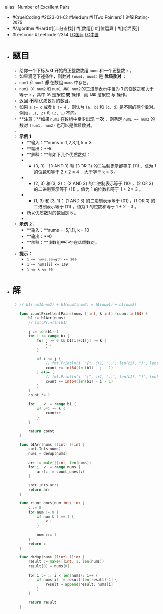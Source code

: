 alias:: Number of Excellent Pairs

- #CruelCoding #2023-01-02 #Medium #[[Two Pointers]] [讲解](https://youtu.be/gmOHk5RaSaY) Rating-2075
- #Algorithm #Hard #[[二分查找]] #[[数组]] #[[位运算]] #[[哈希表]]
- #Leetcode #Leetcode-2354 [LC国际](https://leetcode.com/problems/number-of-excellent-pairs/) [LC中国](https://leetcode.cn/problems/number-of-excellent-pairs/)
- # 题目
	- 给你一个下标从 **0** 开始的正整数数组 `nums` 和一个正整数 `k` 。
	- 如果满足下述条件，则数对 `(num1, num2)` 是 **优质数对** ：
	- `num1` 和 `num2` **都** 在数组 `nums` 中存在。
	- `num1 OR num2` 和 `num1 AND num2` 的二进制表示中值为 **1** 的位数之和大于等于 `k` ，其中 `OR` 是按位 **或** 操作，而 `AND` 是按位 **与** 操作。
	- 返回 **不同** 优质数对的数目。
	- 如果 `a != c` 或者 `b != d` ，则认为 `(a, b)` 和 `(c, d)` 是不同的两个数对。例如，`(1, 2)` 和 `(2, 1)` 不同。
	- **注意：**如果 `num1` 在数组中至少出现 **一次** ，则满足 `num1 == num2` 的数对 `(num1, num2)` 也可以是优质数对。
	-
	- **示例 1：**
		- **输入：**nums = [1,2,3,1], k = 3
		- **输出：**5
		- **解释：**有如下几个优质数对：
		- - (3, 3)：(3 AND 3) 和 (3 OR 3) 的二进制表示都等于 (11) 。值为 1 的位数和等于 2 + 2 = 4 ，大于等于 k = 3 。
		- - (2, 3) 和 (3, 2)： (2 AND 3) 的二进制表示等于 (10) ，(2 OR 3) 的二进制表示等于 (11) 。值为 1 的位数和等于 1 + 2 = 3 。
		- - (1, 3) 和 (3, 1)： (1 AND 3) 的二进制表示等于 (01) ，(1 OR 3) 的二进制表示等于 (11) 。值为 1 的位数和等于 1 + 2 = 3 。
		- 所以优质数对的数目是 5 。
		-
	- **示例 2：**
		- **输入：**nums = [5,1,1], k = 10
		- **输出：**0
		- **解释：**该数组中不存在优质数对。
		-
	- **提示：**
		- `1 <= nums.length <= 105`
		- `1 <= nums[i] <= 109`
		- `1 <= k <= 60`
- # 解
	- ```go
	  // b1(num1&num2) + b1(num1|num2) = b1(num1) + b1(num2)
	  
	  func countExcellentPairs(nums []int, k int) (count int64) {
	      b1 := b1Arr(nums)
	      // fmt.Println(b1)
	      
	      j := len(b1)-1
	      for i := range b1 {
	          for j >= 0 && b1[i]+b1[j] >= k {
	              j--
	          }
	          
	          if i <= j {
	              // fmt.Println(i, "[", j+1, "..", len(b1), ")", len(b1) - j - 1)
	              count += int64(len(b1) - j - 1)
	          } else {
	              // fmt.Println(i, "[", i+1, "..", len(b1), ")", len(b1) - i - 1)
	              count += int64(len(b1) - i - 1)
	          }
	      }
	      count *= 2
	      
	      for _, v := range b1 {
	          if v*2 >= k {
	              count++
	          }
	      }
	      
	      return count
	  }
	  
	  func b1Arr(nums []int) []int {
	      sort.Ints(nums)
	      nums = dedup(nums)
	      
	      arr := make([]int, len(nums))
	      for i, v := range nums {
	          arr[i] = count_ones(v)
	      }
	      
	      sort.Ints(arr)
	      return arr
	  } 
	  
	  func count_ones(num int) int {
	      c := 0
	      for num != 0 {
	          if num & 1 == 1 {
	              c++
	          }
	          
	          num >>= 1
	      }
	      return c
	  }
	  
	  func dedup(nums []int) []int {
	      result := make([]int, 1, len(nums))
	      result[0] = nums[0]
	      
	      for i := 1; i < len(nums); i++ {
	          if nums[i] != result[len(result)-1] {
	              result = append(result, nums[i])
	          }
	      }
	      
	      return result
	  }
	  ```